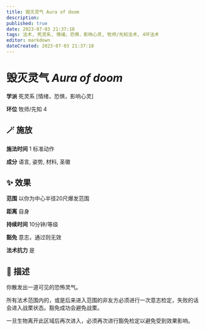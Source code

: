 ```yaml
---
title: 毁灭灵气 Aura of doom
description: 
published: true
date: 2023-07-03 21:37:18
tags: 法术, 死灵系, 情绪，恐惧，影响心灵, 牧师/先知法术, 4环法术
editor: markdown
dateCreated: 2023-07-03 21:37:18
---
```


# **毁灭灵气** *Aura of doom*

**学派** 死灵系 \[情绪，恐惧，影响心灵\] 

**环位** 牧师/先知 4

## 🪄 施放

**施法时间** 1 标准动作

**成分** 语言, 姿势, 材料, 圣徽

## ✨ 效果  

**范围** 以你为中心半径20尺爆发范围

**距离** 自身  

**持续时间** 10分钟/等级 

**豁免** 意志，通过则无效

**法术抗力** 是

## 📖 描述

你散发出一道可见的恐怖灵气。

所有法术范围内的，或是后来进入范围的非友方必须进行一次意志检定，失败的话会进入战栗状态。豁免成功会避免战栗。

一旦生物离开此区域后再次进入，必须再次进行豁免检定以避免受到效果影响。
    